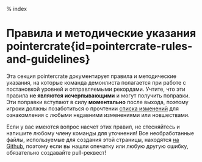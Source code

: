 % index

<div class='panel fade js-scroll-anim' data-anim='fade'>

# Правила и методические указания pointercrate{id=pointercrate-rules-and-guidelines}

Эта секция pointercrate документирует правила и методические указания, на которые команда демонлиста полагается при работе с постановкой уровней и отправляемыми рекордами. Учтите, что эти правила **не являются исчерпывающими** и могут получить поправки. Эти поправки вступают в силу **моментально** после выхода, поэтому игроки должны позаботиться о прочтении [списка изменений](/guidelines/#changelog) для ознакомления с любыми недавними изменениями или новшествами.

Если у вас имеются вопрос насчет этих правил, не стесняйтесь и напишите любому члену команды для уточнения! Все необработанные файлы, используемые для создания этой страницы, находятся [на Github](https://github.com/stadust/demonlist-guidelines), поэтому если вы нашли опечатку или любую другую ошибку, обязательно создавайте pull-реквест!

</div>
